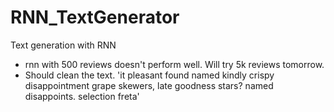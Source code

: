 # RNN_TextGenerator
Text generation with RNN

* rnn with 500 reviews doesn't perform well. Will try 5k reviews tomorrow.
* Should clean the text.
'it  pleasant found named kindly crispy disappointment grape skewers, late goodness stars? named disappoints. selection freta'
